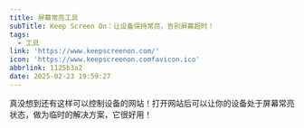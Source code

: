 ```yaml
---
title: 屏幕常亮工具
subTitle: Keep Screen On：让设备保持常亮，告别屏幕超时！
tags:
  - 工具
link: 'https://www.keepscreenon.com/'
icon: 'https://www.keepscreenon.comfavicon.ico'
abbrlink: 1125b3a2
date: 2025-02-23 19:59:27
---
```


真没想到还有这样可以控制设备的网站！打开网站后可以让你的设备处于屏幕常亮状态，做为临时的解决方案，它很好用！